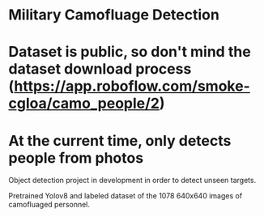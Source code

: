 # Military Camofluage Detection
# Dataset is public, so don't mind the dataset download process (https://app.roboflow.com/smoke-cgloa/camo_people/2)

# At the current time, only detects people from photos

Object detection project in development in order to detect unseen targets.

Pretrained Yolov8 and labeled dataset of the 1078 640x640 images of camofluaged personnel.

